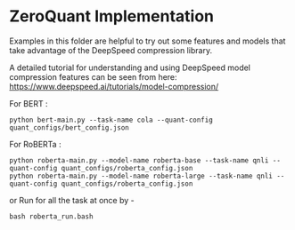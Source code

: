 # ZeroQuant Implementation

Examples in this folder are helpful to try out some features and models that take advantage of the DeepSpeed compression library.

A detailed tutorial for understanding and using DeepSpeed model compression features can be seen from here: https://www.deepspeed.ai/tutorials/model-compression/

For BERT :
```
python bert-main.py --task-name cola --quant-config quant_configs/bert_config.json
```

For RoBERTa :

```
python roberta-main.py --model-name roberta-base --task-name qnli --quant-config quant_configs/roberta_config.json
python roberta-main.py --model-name roberta-large --task-name qnli --quant-config quant_configs/roberta_config.json
```
or Run for all the task at once by -
```
bash roberta_run.bash
```
